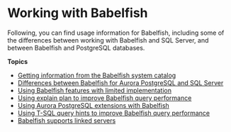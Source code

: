 # Working with Babelfish<a name="working-with-babelfish-usage-notes-features"></a>

Following, you can find usage information for Babelfish, including some of the differences between working with Babelfish and SQL Server, and between Babelfish and PostgreSQL databases\. 

**Topics**
+ [Getting information from the Babelfish system catalog](babelfish-query-database.md)
+ [Differences between Babelfish for Aurora PostgreSQL and SQL Server](babelfish-compatibility.md)
+ [Using Babelfish features with limited implementation](babelfish-compatibility.tsql.limited-implementation.md)
+ [Using explain plan to improve Babelfish query performance](working-with-babelfish-usage-notes-features.using.explain.md)
+ [Using Aurora PostgreSQL extensions with Babelfish](babelfish-postgres-aws-extensions.md)
+ [Using T\-SQL query hints to improve Babelfish query performance](babelfish-tsql-hints.md)
+ [Babelfish supports linked servers](babelfish-postgres-linkedservers.md)